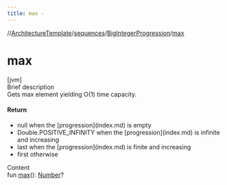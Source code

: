 ```yaml
---
title: max -
---
```

//[ArchitectureTemplate](../../index.md)/[sequences](../index.md)/[BigIntegerProgression](index.md)/[max](max.md)



# max  
[jvm]  
Brief description  
Gets max element yielding O(1) time capacity.  
  


#### Return  
<ul><li>null when the [progression](index.md) is empty</li><li>Double.POSITIVE_INFINITY when the [progression](index.md) is infinite and increasing</li><li>last when the [progression](index.md) is finite and increasing</li><li>first otherwise</li></ul>  
  
  
Content  
fun [max](max.md)(): [Number](https://kotlinlang.org/api/latest/jvm/stdlib/kotlin/-number/index.html)?  



